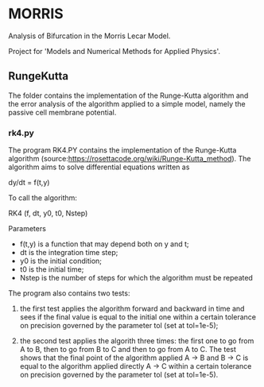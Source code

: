 # MORRIS 

Analysis of Bifurcation in the Morris Lecar Model.

Project for 'Models and Numerical Methods for Applied Physics'.

## RungeKutta

The folder contains the implementation of the Runge-Kutta algorithm and the error analysis of the algorithm applied to a simple model, 
namely the passive cell membrane potential.

### rk4.py

The program RK4.PY contains the implementation of the Runge-Kutta algorithm (source:https://rosettacode.org/wiki/Runge-Kutta_method).
The algorithm aims to solve differential equations written as

  dy/dt = f(t,y)
  
To call the algorithm:
  
  RK4 (f, dt, y0, t0, Nstep)

Parameters
- f(t,y)  is a function that may depend both on y and t;
- dt      is the integration time step;
- y0      is the initial condition;
- t0      is the initial time;
- Nstep   is the number of steps for which the algorithm must be repeated

  
The program also contains two tests:

  1) the first test applies the algorithm forward and backward in time and sees if the final value is equal to the initial one 
  within a certain tolerance on precision governed by the parameter tol (set at tol=1e-5);
  
  2) the second test applies the algorith three times: the first one to go from A to B, then to go from B to C and then to go from A to C. 
  The test shows that the final point of the algorithm applied A -> B and B -> C is equal to the algorithm applied directly A -> C 
  within a certain tolerance on precision governed by the parameter tol (set at tol=1e-5).  
